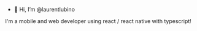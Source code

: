 - 👋 Hi, I’m @laurentlubino

I'm a mobile and web developer using react / react native with typescript!
